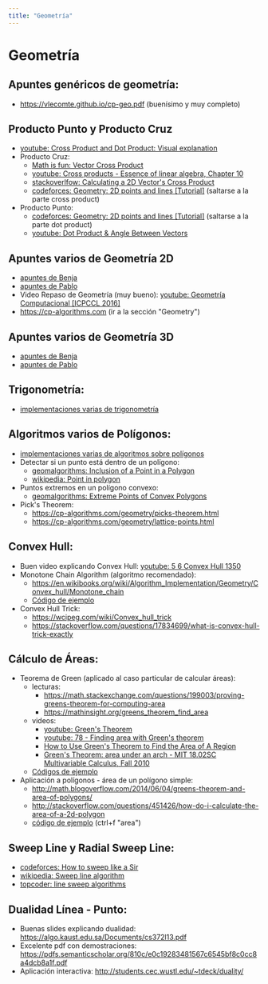 ```yaml
---
title: "Geometría"
---
```



# Geometría

## Apuntes genéricos de geometría:
- <https://vlecomte.github.io/cp-geo.pdf> (buenísimo y muy completo)

## Producto Punto y Producto Cruz
- [youtube: Cross Product and Dot Product: Visual explanation](https://www.youtube.com/watch?v=h0NJK4mEIJU)
- Producto Cruz:
  - [Math is fun: Vector Cross Product](https://www.mathsisfun.com/algebra/vectors-cross-product.html)
  - [youtube: Cross products - Essence of linear algebra, Chapter 10](https://www.youtube.com/watch?v=eu6i7WJeinw)
  - [stackoverlfow: Calculating a 2D Vector's Cross Product](https://stackoverflow.com/questions/243945/calculating-a-2d-vectors-cross-product)
  - [codeforces: Geometry: 2D points and lines [Tutorial]](https://codeforces.com/blog/entry/48122) (saltarse a la parte cross product)
- Producto Punto:
  - [codeforces: Geometry: 2D points and lines [Tutorial]](https://codeforces.com/blog/entry/48122) (saltarse a la parte dot product)
  - [youtube: Dot Product & Angle Between Vectors](https://www.youtube.com/watch?v=p8BZTFNSKIw)

## Apuntes varios de Geometría 2D
- [apuntes de Benja](https://github.com/BenjaminRubio/CompetitiveProgramming/blob/master/Material/Geometry/2D.cpp)
- [apuntes de Pablo](https://github.com/PabloMessina/Competitive-Programming-Material/blob/master/Geometry/2D.cpp)
- Video Repaso de Geometría (muy bueno): [youtube: Geometría Computacional [ICPCCL 2016]](https://youtu.be/nk5ejrBWORw?list=PL-c_98SOXhxaXMMfnemh2ihniZsj57L8-)
- <https://cp-algorithms.com> (ir a la sección "Geometry")

## Apuntes varios de Geometría 3D
- [apuntes de Benja](https://github.com/BenjaminRubio/CompetitiveProgramming/blob/master/Material/Geometry/3D.cpp)
- [apuntes de Pablo](https://github.com/PabloMessina/Competitive-Programming-Material/blob/master/Geometry/3D.cpp)
  
## Trigonometría:
- [implementaciones varias de trigonometría](https://github.com/PabloMessina/Competitive-Programming-Material/blob/master/Geometry/Trigonometry.cpp)

## Algoritmos varios de Polígonos:
- [implementaciones varias de algoritmos sobre polígonos](https://github.com/PabloMessina/Competitive-Programming-Material/blob/master/Geometry/PolygonAlgorithms.cpp)
- Detectar si un punto está dentro de un polígono:
  - [geomalgorithms: Inclusion of a Point in a Polygon](http://geomalgorithms.com/a03-_inclusion.html)
  - [wikipedia: Point in polygon](https://en.wikipedia.org/wiki/Point_in_polygon)
- Puntos extremos en un polígono convexo:
  - [geomalgorithms: Extreme Points of Convex Polygons](http://geomalgorithms.com/a14-_extreme_pts.html)
- Pick's Theorem:
  - <https://cp-algorithms.com/geometry/picks-theorem.html>
  - <https://cp-algorithms.com/geometry/lattice-points.html>
    
## Convex Hull:
- Buen video explicando Convex Hull: [youtube: 5 6 Convex Hull 1350](https://www.youtube.com/watch?v=wRTGDig3jx8)
- Monotone Chain Algorithm (algoritmo recomendado):
    - <https://en.wikibooks.org/wiki/Algorithm_Implementation/Geometry/Convex_hull/Monotone_chain>
    - [Código de ejemplo](https://github.com/PabloMessina/Competitive-Programming-Material/blob/master/Geometry/ConvexHull.cpp)
- Convex Hull Trick:
  - <https://wcipeg.com/wiki/Convex_hull_trick>
  - <https://stackoverflow.com/questions/17834699/what-is-convex-hull-trick-exactly>

## Cálculo de Áreas:
  - Teorema de Green (aplicado al caso particular de calcular áreas):
    - lecturas:
      - <https://math.stackexchange.com/questions/199003/proving-greens-theorem-for-computing-area>
      - <https://mathinsight.org/greens_theorem_find_area>
    - videos:
      - [youtube: Green's Theorem](https://www.youtube.com/watch?v=a_zdFvYXX_c)
      - [youtube: 78 - Finding area with Green's theorem](https://www.youtube.com/watch?v=42vEvHpXYP8)
      - [How to Use Green's Theorem to Find the Area of A Region](https://www.youtube.com/watch?v=w3ugdu0oFgE)
      - [Green's Theorem: area under an arch - MIT 18.02SC Multivariable Calculus, Fall 2010](https://www.youtube.com/watch?v=KXof0q88xbg)
    - [Códigos de ejemplo](https://github.com/PabloMessina/Competitive-Programming-Material/blob/master/Geometry/GreensTheorem.cpp)
  - Aplicación a polígonos - área de un polígono simple:
    - <http://math.blogoverflow.com/2014/06/04/greens-theorem-and-area-of-polygons/>
    - <http://stackoverflow.com/questions/451426/how-do-i-calculate-the-area-of-a-2d-polygon>
    - [código de ejemplo](https://github.com/PabloMessina/Competitive-Programming-Material/blob/master/Geometry/PolygonAlgorithms.cpp) (ctrl+f "area")
    
## Sweep Line y Radial Sweep Line:
  - [codeforces: How to sweep like a Sir](http://codeforces.com/blog/entry/20377)
  - [wikipedia: Sweep line algorithm](https://en.wikipedia.org/wiki/Sweep_line_algorithm)
  - [topcoder: line sweep algorithms](https://www.topcoder.com/community/data-science/data-science-tutorials/line-sweep-algorithms/)  
  
## Dualidad Línea - Punto:
- Buenas slides explicando dualidad: <https://algo.kaust.edu.sa/Documents/cs372l13.pdf>
- Excelente pdf con demostraciones: <https://pdfs.semanticscholar.org/810c/e0c19283481567c6545bf8c0cc8a4dcb8a1f.pdf>
- Aplicación interactiva: <http://students.cec.wustl.edu/~tdeck/duality/>
